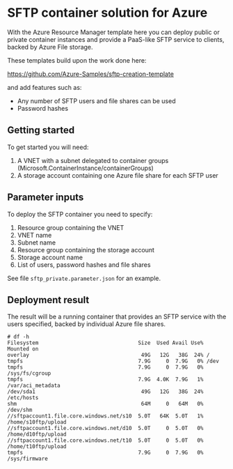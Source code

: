 # SFTP container solution for Azure
With the Azure Resource Manager template here you can deploy public or private container instances and provide a PaaS-like SFTP service to clients, backed by Azure File storage.

These templates build upon the work done here:

https://github.com/Azure-Samples/sftp-creation-template

and add features such as:
* Any number of SFTP users and file shares can be used
* Password hashes

## Getting started

To get started you will need:

1. A VNET with a subnet delegated to container groups (Microsoft.ContainerInstance/containerGroups)
2. A storage account containing one Azure file share for each SFTP user

## Parameter inputs

To deploy the SFTP container you need to specify:

1. Resource group containing the VNET
2. VNET name
3. Subnet name
4. Resource group containing the storage account
5. Storage account name
6. List of users, password hashes and file shares

See file `sftp_private.parameter.json` for an example.

## Deployment result

The result will be a running container that provides an SFTP service with the users specified, backed by individual Azure file shares.

~~~~
# df -h
Filesystem                                Size  Used Avail Use% Mounted on
overlay                                    49G   12G   38G  24% /
tmpfs                                     7.9G     0  7.9G   0% /dev
tmpfs                                     7.9G     0  7.9G   0% /sys/fs/cgroup
tmpfs                                     7.9G  4.0K  7.9G   1% /var/aci_metadata
/dev/sda1                                  49G   12G   38G  24% /etc/hosts
shm                                        64M     0   64M   0% /dev/shm
//sftpaccount1.file.core.windows.net/s10  5.0T   64K  5.0T   1% /home/s10ftp/upload
//sftpaccount1.file.core.windows.net/d10  5.0T     0  5.0T   0% /home/d10ftp/upload
//sftpaccount1.file.core.windows.net/t10  5.0T     0  5.0T   0% /home/t10ftp/upload
tmpfs                                     7.9G     0  7.9G   0% /sys/firmware
~~~~
